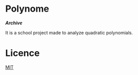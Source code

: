 # Polynome 

***Archive***

It is a school project made to analyze quadratic polynomials.

# Licence
[MIT](https://choosealicense.com/licenses/mit/)
